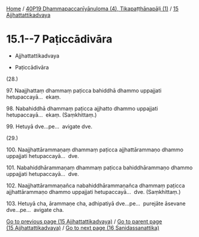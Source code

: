 
[Home](/) / [40P19 Dhammapaccanīyānuloma (4), Tikapaṭṭhānapāḷi (1)](...md) / [15 Ajjhattattikadvaya](../40P19/15.md)

# 15.1--7 Paṭiccādivāra

* Ajjhattattikadvaya

* Paṭiccādivāra

(28.)

97\. Naajjhattaṃ dhammaṃ paṭicca bahiddhā dhammo uppajjati hetupaccayā…  ekaṃ.

98\. Nabahiddhā dhammaṃ paṭicca ajjhatto dhammo uppajjati hetupaccayā…  ekaṃ. (Saṃkhittaṃ.)

99\. Hetuyā dve…pe…  avigate dve.

(29.)

100\. Naajjhattārammaṇaṃ dhammaṃ paṭicca ajjhattārammaṇo dhammo uppajjati hetupaccayā…  dve.

101\. Nabahiddhārammaṇaṃ dhammaṃ paṭicca bahiddhārammaṇo dhammo uppajjati hetupaccayā…  dve.

102\. Naajjhattārammaṇañca nabahiddhārammaṇañca dhammaṃ paṭicca ajjhattārammaṇo dhammo uppajjati hetupaccayā…  dve. (Saṃkhittaṃ.)

103\. Hetuyā cha, ārammaṇe cha, adhipatiyā dve…pe…  purejāte āsevane dve…pe…  avigate cha.

[Go to previous page (15 Ajjhattattikadvaya)](../40P19/15.md) / [Go to parent page (15 Ajjhattattikadvaya)](../40P19/15.md) / [Go to next page (16 Sanidassanattika)](../16.md)



